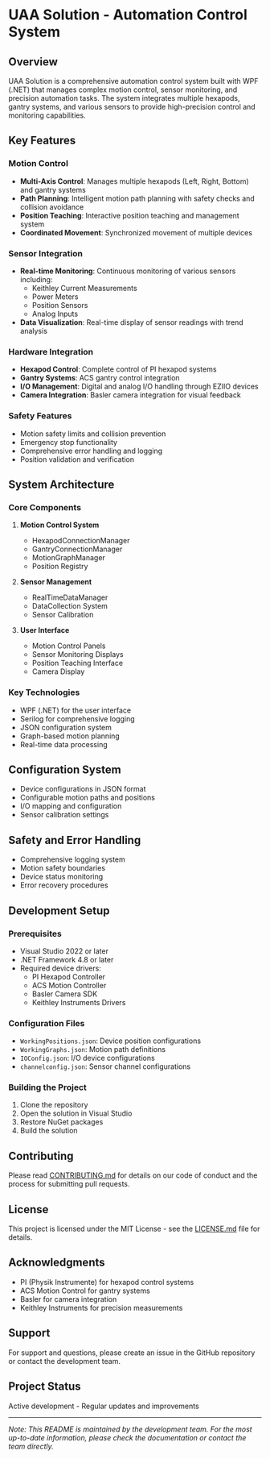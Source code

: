 # UAA Solution - Automation Control System

## Overview

UAA Solution is a comprehensive automation control system built with WPF (.NET) that manages complex motion control, sensor monitoring, and precision automation tasks. The system integrates multiple hexapods, gantry systems, and various sensors to provide high-precision control and monitoring capabilities.

## Key Features

### Motion Control
- **Multi-Axis Control**: Manages multiple hexapods (Left, Right, Bottom) and gantry systems
- **Path Planning**: Intelligent motion path planning with safety checks and collision avoidance
- **Position Teaching**: Interactive position teaching and management system
- **Coordinated Movement**: Synchronized movement of multiple devices

### Sensor Integration
- **Real-time Monitoring**: Continuous monitoring of various sensors including:
  - Keithley Current Measurements
  - Power Meters
  - Position Sensors
  - Analog Inputs
- **Data Visualization**: Real-time display of sensor readings with trend analysis

### Hardware Integration
- **Hexapod Control**: Complete control of PI hexapod systems
- **Gantry Systems**: ACS gantry control integration
- **I/O Management**: Digital and analog I/O handling through EZIIO devices
- **Camera Integration**: Basler camera integration for visual feedback

### Safety Features
- Motion safety limits and collision prevention
- Emergency stop functionality
- Comprehensive error handling and logging
- Position validation and verification

## System Architecture

### Core Components
1. **Motion Control System**
   - HexapodConnectionManager
   - GantryConnectionManager
   - MotionGraphManager
   - Position Registry

2. **Sensor Management**
   - RealTimeDataManager
   - DataCollection System
   - Sensor Calibration

3. **User Interface**
   - Motion Control Panels
   - Sensor Monitoring Displays
   - Position Teaching Interface
   - Camera Display

### Key Technologies
- WPF (.NET) for the user interface
- Serilog for comprehensive logging
- JSON configuration system
- Graph-based motion planning
- Real-time data processing

## Configuration System
- Device configurations in JSON format
- Configurable motion paths and positions
- I/O mapping and configuration
- Sensor calibration settings

## Safety and Error Handling
- Comprehensive logging system
- Motion safety boundaries
- Device status monitoring
- Error recovery procedures

## Development Setup

### Prerequisites
- Visual Studio 2022 or later
- .NET Framework 4.8 or later
- Required device drivers:
  - PI Hexapod Controller
  - ACS Motion Controller
  - Basler Camera SDK
  - Keithley Instruments Drivers

### Configuration Files
- `WorkingPositions.json`: Device position configurations
- `WorkingGraphs.json`: Motion path definitions
- `IOConfig.json`: I/O device configurations
- `channelconfig.json`: Sensor channel configurations

### Building the Project
1. Clone the repository
2. Open the solution in Visual Studio
3. Restore NuGet packages
4. Build the solution

## Contributing
Please read [CONTRIBUTING.md](CONTRIBUTING.md) for details on our code of conduct and the process for submitting pull requests.

## License
This project is licensed under the MIT License - see the [LICENSE.md](LICENSE.md) file for details.

## Acknowledgments
- PI (Physik Instrumente) for hexapod control systems
- ACS Motion Control for gantry systems
- Basler for camera integration
- Keithley Instruments for precision measurements

## Support
For support and questions, please create an issue in the GitHub repository or contact the development team.

## Project Status
Active development - Regular updates and improvements

---
*Note: This README is maintained by the development team. For the most up-to-date information, please check the documentation or contact the team directly.*
